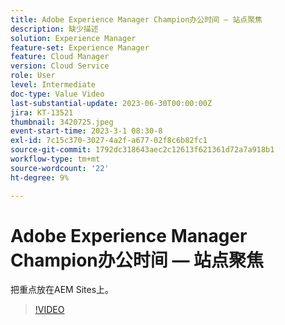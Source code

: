 ```yaml
---
title: Adobe Experience Manager Champion办公时间 — 站点聚焦
description: 缺少描述
solution: Experience Manager
feature-set: Experience Manager
feature: Cloud Manager
version: Cloud Service
role: User
level: Intermediate
doc-type: Value Video
last-substantial-update: 2023-06-30T00:00:00Z
jira: KT-13521
thumbnail: 3420725.jpeg
event-start-time: 2023-3-1 08:30-8
exl-id: 7c15c370-3027-4a2f-a677-02f8c6b82fc1
source-git-commit: 1792dc318643aec2c12613f621361d72a7a918b1
workflow-type: tm+mt
source-wordcount: '22'
ht-degree: 9%

---
```


# Adobe Experience Manager Champion办公时间 — 站点聚焦

把重点放在AEM Sites上。

>[!VIDEO](https://video.tv.adobe.com/v/3420725/?learn=on)
